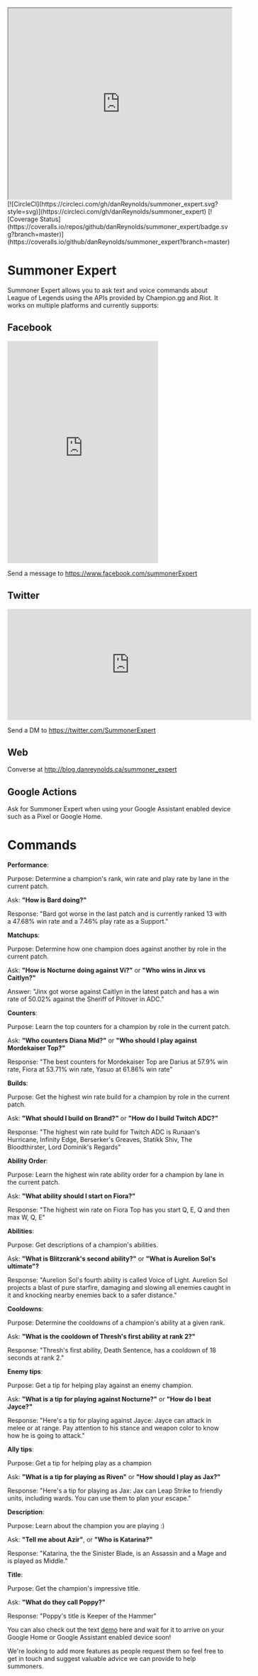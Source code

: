 <iframe width="100%" height="430" src="https://console.api.ai/api-client/demo/embedded/a4a9061a-4d47-4f50-96c4-4bc40e9342f3"></iframe>
[![CircleCI](https://circleci.com/gh/danReynolds/summoner_expert.svg?style=svg)](https://circleci.com/gh/danReynolds/summoner_expert) [![Coverage Status](https://coveralls.io/repos/github/danReynolds/summoner_expert/badge.svg?branch=master)](https://coveralls.io/github/danReynolds/summoner_expert?branch=master)

# Summoner Expert

Summoner Expert allows you to ask text and voice commands about League of Legends using the APIs provided by Champion.gg and Riot. It works on multiple platforms and currently supports:

## Facebook

<iframe src="https://www.facebook.com/plugins/page.php?href=https%3A%2F%2Fwww.facebook.com%2FsummonerExpert&tabs=timeline&width=340&height=500&small_header=false&adapt_container_width=true&hide_cover=false&show_facepile=true&appId=215901852151837" width="340" height="500" style="border:none;overflow:hidden" scrolling="no" frameborder="0" allowTransparency="true"></iframe>

Send a message to https://www.facebook.com/summonerExpert

## Twitter

<iframe border=0 frameborder=0 height=250 width=550 
 src="http://twitframe.com/show?url=https://twitter.com/SummonerExpert/status/812378381362794496"></iframe>

Send a DM to https://twitter.com/SummonerExpert

## Web 

Converse at http://blog.danreynolds.ca/summoner_expert

## Google Actions

Ask for Summoner Expert when using your Google Assistant enabled device such as a Pixel or Google Home.

# Commands



**Performance**:

Purpose: Determine a champion's rank, win rate and play rate by lane in the current patch.

Ask: **"How is Bard doing?"**

Response: "Bard got worse in the last patch and is currently ranked 13 with a 47.68% win rate and a 7.46% play rate as a Support."

**Matchups**:

Purpose: Determine how one champion does against another by role in the current patch.

Ask: **"How is Nocturne doing against Vi?"** or **"Who wins in Jinx vs Caitlyn?"**

Answer: "Jinx got worse against Caitlyn in the latest patch and has a win rate of 50.02% against the Sheriff of Piltover in ADC."

**Counters**:

Purpose: Learn the top counters for a champion by role in the current patch.

Ask: **"Who counters Diana Mid?"** or **"Who should I play against Mordekaiser Top?"**

Response: "The best counters for Mordekaiser Top are Darius at 57.9% win rate, Fiora at 53.71% win rate, Yasuo at 61.86% win rate"

**Builds**:

Purpose: Get the highest win rate build for a champion by role in the current patch.

Ask: **"What should I build on Brand?"** or **"How do I build Twitch ADC?"**

Response: "The highest win rate build for Twitch ADC is Runaan's Hurricane, Infinity Edge, Berserker's Greaves, Statikk Shiv, The Bloodthirster, Lord Dominik's Regards"

**Ability Order**:

Purpose: Learn the highest win rate ability order for a champion by lane in the current patch.

Ask: **"What ability should I start on Fiora?"**

Response: "The highest win rate on Fiora Top has you start Q, E, Q and then max W, Q, E"

**Abilities**:

Purpose: Get descriptions of a champion's abilities.

Ask: **"What is Blitzcrank's second ability?"** or **"What is Aurelion Sol's ultimate"?**

Response: "Aurelion Sol's fourth ability is called Voice of Light. Aurelion Sol projects a blast of pure starfire, damaging and slowing all enemies caught in it and knocking nearby enemies back to a safer distance."

**Cooldowns**:

Purpose: Determine the cooldowns of a champion's ability at a given rank.

Ask: **"What is the cooldown of Thresh's first ability at rank 2?"**

Response: "Thresh's first ability, Death Sentence, has a cooldown of 18 seconds at rank 2."

**Enemy tips**:

Purpose: Get a tip for helping play against an enemy champion.

Ask: **"What is a tip for playing against Nocturne?"** or **"How do I beat Jayce?"**

Response: "Here's a tip for playing against Jayce: Jayce can attack in melee or at range. Pay attention to his stance and weapon color to know how he is going to attack."

**Ally tips**:

Purpose: Get a tip for helping play as a champion

Ask: **"What is a tip for playing as Riven"** or **"How should I play as Jax?"**

Response: "Here's a tip for playing as Jax: Jax can Leap Strike to friendly units, including wards. You can use them to plan your escape."

**Description**:

Purpose: Learn about the champion you are playing :)

Ask: **"Tell me about Azir"**, or **"Who is Katarina?"**

Response: "Katarina, the the Sinister Blade, is an Assassin and a Mage and is played as Middle."

**Title**:

Purpose: Get the champion's impressive title.

Ask: **"What do they call Poppy?"**

Response: "Poppy's title is Keeper of the Hammer"

You can also check out the text [demo](https://bot.api.ai/a4a9061a-4d47-4f50-96c4-4bc40e9342f3) here and wait for it to arrive on your Google Home or Google Assistant enabled device soon!

We're looking to add more features as people request them so feel free to get in touch and suggest valuable advice we can provide to help summoners.
